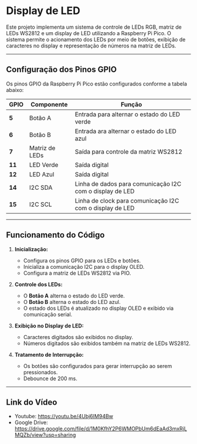 # Display de LED

Este projeto implementa um sistema de controle de LEDs RGB, matriz de LEDs WS2812 e um display de LED utilizando a Raspberry Pi Pico. O sistema permite o acionamento dos LEDs por meio de botões, exibição de caracteres no display e representação de números na matriz de LEDs.

---

## **Configuração dos Pinos GPIO**

Os pinos GPIO da Raspberry Pi Pico estão configurados conforme a tabela abaixo:

| GPIO   | Componente     | Função                                                   |
| ------ | -------------- | -------------------------------------------------------- |
| **5**  | Botão A        | Entrada para alternar o estado do LED verde              |
| **6**  | Botão B        | Entrada ara alternar o estado do LED azul                |
| **7**  | Matriz de LEDs | Saída para controle da matriz WS2812                     |
| **11** | LED Verde      | Saída digital                                            |
| **12** | LED Azul       | Saída digital                                            |
| **14** | I2C SDA        | Linha de dados para comunicação I2C com o display de LED |
| **15** | I2C SCL        | Linha de clock para comunicação I2C com o display de LED |

---

## **Funcionamento do Código**

1. **Inicialização:**

   - Configura os pinos GPIO para os LEDs e botões.
   - Inicializa a comunicação I2C para o display OLED.
   - Configura a matriz de LEDs WS2812 via PIO.

2. **Controle dos LEDs:**

   - O **Botão A** alterna o estado do LED verde.
   - O **Botão B** alterna o estado do LED azul.
   - O estado dos LEDs é atualizado no display OLED e exibido via comunicação serial.

3. **Exibição no Display de LED:**

   - Caracteres digitados são exibidos no display.
   - Números digitados são exibidos também na matriz de LEDs WS2812.

4. **Tratamento de Interrupção:**

   - Os botões são configurados para gerar interrupção ao serem pressionados.
   - Debounce de 200 ms.

---

## **Link do Vídeo**

   - Youtube: https://youtu.be/4Ubj6IM94Bw
   - Google Drive: https://drive.google.com/file/d/1M0KfhY2P6WMOPbUm6dEaAd3mxRjLMQZb/view?usp=sharing

